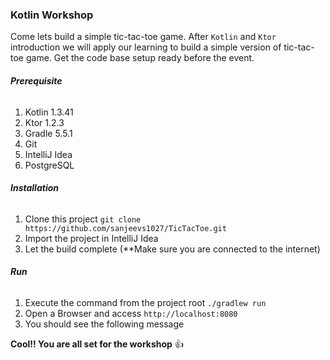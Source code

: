 ### **Kotlin Workshop**
Come lets build a simple tic-tac-toe game. After `Kotlin` and `Ktor` introduction we will apply our learning to build a simple version of tic-tac-toe game. Get the code base setup ready before the event.

###### **Prerequisite**
1) Kotlin 1.3.41
2) Ktor 1.2.3
3) Gradle 5.5.1
4) Git
5) IntelliJ Idea
6) PostgreSQL

###### **Installation**
1) Clone this project
 `git clone https://github.com/sanjeevs1027/TicTacToe.git`
2) Import the project in IntelliJ Idea
3) Let the build complete (**Make sure you are connected to the internet)

###### **Run**
1) Execute the command from the project root
`./gradlew run`
2) Open a Browser and access `http://localhost:8080`
3) You should see the following message

**Cool!! You are all set for the workshop** 👍




 
